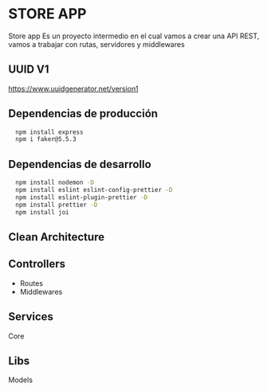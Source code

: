 # STORE APP

Store app Es un proyecto intermedio en el cual vamos a crear una API REST, vamos a trabajar con rutas, servidores y middlewares

## UUID V1

https://www.uuidgenerator.net/version1


## Dependencias de producción

```bash
  npm install express
  npm i faker@5.5.3
```

## Dependencias de desarrollo

```bash
  npm install nodemon -D
  npm install eslint eslint-config-prettier -D
  npm install eslint-plugin-prettier -D
  npm install prettier -D
  npm install joi
```

## Clean Architecture

## Controllers

- Routes
- Middlewares

## Services

Core

## Libs

Models



